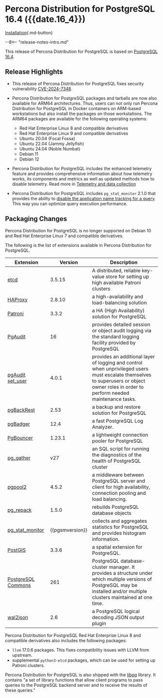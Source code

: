 # Percona Distribution for PostgreSQL 16.4 ({{date.16_4}})

[Installation](installing.md){.md-button}

--8<-- "release-notes-intro.md"

This release of Percona Distribution for PostgreSQL is based on [PostgreSQL 16.4](https://www.postgresql.org/docs/16/release-16-4.html). 

## Release Highlights

* This release of Percona Distribution for PostgreSQL fixes security vulnerability [CVE-2024-7348](https://nvd.nist.gov/vuln/detail/CVE-2024-7348). 

* Percona Distribution for PostgreSQL packages and tarballs are now also available for ARM64 architectures. Thus, users can not only run Percona Distribution for PostgreSQL in Docker containers on ARM-based workstations but also install the packages on those workstations. The ARM64 packages are available for the following operating systems:

    * Red Hat Enterprise Linux 8 and compatible derivatives
    * Red Hat Enterprise Linux 9 and compatible derivatives
    * Ubuntu 20.04 (Focal Fossa)
    * Ubuntu 22.04 (Jammy Jellyfish)
    * Ubuntu 24.04 (Noble Numbat)
    * Debian 11
    * Debian 12

* Percona Distribution for PostgreSQL includes the enhanced telemetry feature and provides comprehensive information about how telemetry works, its components and metrics as well as updated methods how to disable telemetry. Read more in [Telemetry and data collection](telemetry.md)

* Percona Distribution for PostgreSQL includes `pg_stat_monitor` 2.1.0 that provides the ability to [disable the application name tracking for a query](https://docs.percona.com/pg-stat-monitor/configuration.html#pg_stat_monitorpgsm_track_application_names). This way you can optimize query execution performance.  

## Packaging Changes

Percona Distribution for PostgreSQL is no longer supported on Debian 10 and Red Hat Enterprise Linux 7 and compatible derivatives.


The following is the list of extensions available in Percona Distribution for PostgreSQL.

| Extension           | Version        | Description                  |
| ------------------- | -------------- | ---------------------------- |
| [etcd](https://etcd.io/)| 3.5.15 | A distributed, reliable key-value store for setting up high available Patroni clusters |
| [HAProxy](http://www.haproxy.org/) | 2.8.10 | a high-availability and load-balancing solution |
| [Patroni](https://patroni.readthedocs.io/en/latest/) | 3.3.2 | a HA (High Availability) solution for PostgreSQL |
| [PgAudit](https://www.pgaudit.org/)             | 16   | provides detailed session or object audit logging via the standard logging facility provided by PostgreSQL                |
| [pgAudit set_user](https://github.com/pgaudit/set_user)| 4.0.1 | provides an additional layer of logging and control when unprivileged users must escalate themselves to superusers or object owner roles in order to perform needed maintenance tasks.|
| [pgBackRest](https://pgbackrest.org/)           | 2.53    | a backup and restore solution for PostgreSQL       |
|[pgBadger](https://github.com/darold/pgbadger)   | 12.4     | a fast PostgreSQL Log Analyzer.|
|[PgBouncer](https://www.pgbouncer.org/)          |1.23.1    | a lightweight connection pooler for PostgreSQL|
| [pg_gather](https://github.com/jobinau/pg_gather)| v27     | an SQL script for running the diagnostics of the health of PostgreSQL cluster |
| [pgpool2](https://git.postgresql.org/gitweb/?p=pgpool2.git;a=summary) | 4.5.2 | a middleware between PostgreSQL server and client for high availability, connection pooling and load balancing.|
| [pg_repack](https://github.com/reorg/pg_repack) | 1.5.0   | rebuilds PostgreSQL database objects           |
| [pg_stat_monitor](https://github.com/percona/pg_stat_monitor)|{{pgsmversion}} | collects and aggregates statistics for PostgreSQL and provides histogram information.|
| [PostGIS](https://github.com/postgis/postgis) | 3.3.6 | a spatial extension for PostgreSQL.|
| [PostgreSQL Commons](https://salsa.debian.org/postgresql/postgresql-common)| 261 | PostgreSQL database-cluster manager. It provides a structure under which multiple versions of PostgreSQL may be installed and/or multiple clusters maintained at one time.|
|[wal2json](https://github.com/eulerto/wal2json)  |2.6       | a PostgreSQL logical decoding JSON output plugin|

Percona Distribution for PostgreSQL Red Hat Enterprise Linux 8 and compatible derivatives also includes the following packages:

* `llvm` 17.0.6 packages. This fixes compatibility issues with LLVM from upstream.
* supplemental `python3-etcd` packages, which can be used for setting up Patroni clusters. 
                                                      
Percona Distribution for PostgreSQL is also shipped with the [libpq](https://www.postgresql.org/docs/16/libpq.html) library. It contains "a set of
library functions that allow client programs to pass queries to the PostgreSQL
backend server and to receive the results of these queries." 
